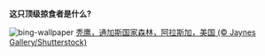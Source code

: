 
**这只顶级掠食者是什么?**

![bing-wallpaper](https://www.bing.com/th?id=OHR.EagleTree_ZH-CN7775102951_1920x1080.jpg)
[秃鹰，通加斯国家森林，阿拉斯加，美国 (© Jaynes Gallery/Shutterstock)](https://www.bing.com/search?q=%E7%A7%83%E9%B9%B0&amp;form=hpcapt&amp;mkt=zh-cn)
  